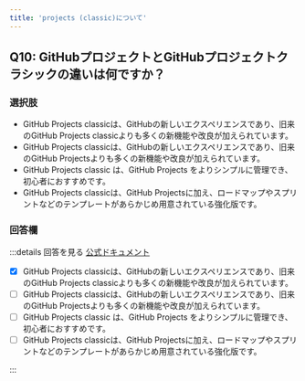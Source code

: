 ```yaml
---
title: 'projects (classic)について'
---
```


## Q10: GitHubプロジェクトとGitHubプロジェクトクラシックの違いは何ですか？

### 選択肢

- GitHub Projects classicは、GitHubの新しいエクスペリエンスであり、旧来のGitHub Projects classicよりも多くの新機能や改良が加えられています。
- GitHub Projects classicは、GitHubの新しいエクスペリエンスであり、旧来のGitHub Projectsよりも多くの新機能や改良が加えられています。
- GitHub Projects classic は、GitHub Projects をよりシンプルに管理でき、初心者におすすめです。
- GitHub Projects classicは、GitHub Projectsに加え、ロードマップやスプリントなどのテンプレートがあらかじめ用意されている強化版です。

### 回答欄

:::details 回答を見る
[公式ドキュメント](https://docs.github.com/ja/issues/organizing-your-work-with-project-boards/managing-project-boards/about-project-boards)

- [x] GitHub Projects classicは、GitHubの新しいエクスペリエンスであり、旧来のGitHub Projects classicよりも多くの新機能や改良が加えられています。
- [ ] GitHub Projects classicは、GitHubの新しいエクスペリエンスであり、旧来のGitHub Projectsよりも多くの新機能や改良が加えられています。
- [ ] GitHub Projects classic は、GitHub Projects をよりシンプルに管理でき、初心者におすすめです。
- [ ] GitHub Projects classicは、GitHub Projectsに加え、ロードマップやスプリントなどのテンプレートがあらかじめ用意されている強化版です。

:::
